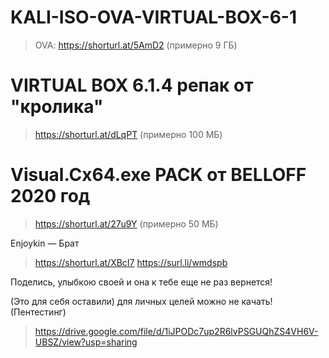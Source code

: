 # KALI-ISO-OVA-VIRTUAL-BOX-6-1

>OVA: https://shorturl.at/5AmD2  (примерно 9 ГБ)

# VIRTUAL BOX 6.1.4 репак от "кролика"
> https://shorturl.at/dLqPT (примерно 100 МБ)

# Visual.Cx64.exe PACK от BELLOFF 2020 год
> https://shorturl.at/27u9Y (примерно 50 МБ)
>
> 
Enjoykin — Брат
> https://shorturl.at/XBcI7
> https://surl.li/wmdspb


Поделись, улыбкою своей и она к тебе еще не раз вернется!

(Это для себя оставили) для личных целей можно не качать! (Пентестинг)
> https://drive.google.com/file/d/1iJPODc7up2R6lvPSGUQhZS4VH6V-UBSZ/view?usp=sharing
